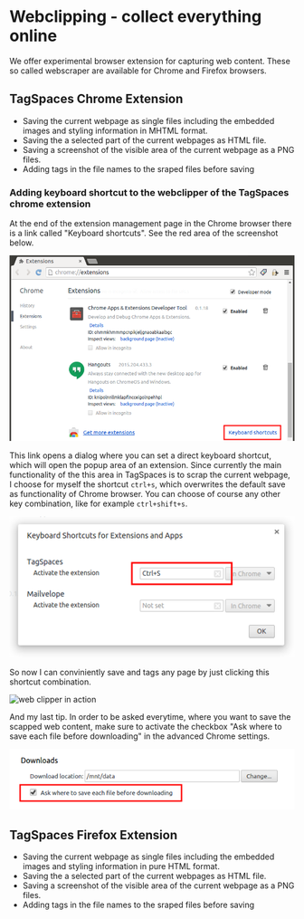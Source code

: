# Webclipping - collect everything online

We offer experimental browser extension for capturing web content. These so called webscraper are available for Chrome and Firefox browsers.

## TagSpaces Chrome Extension

* Saving the current webpage as single files including the embedded images and styling information in MHTML format.
* Saving the a selected part of the current webpages as HTML file.
* Saving a screenshot of the visible area of the current webpage as a PNG files.
* Adding tags in the file names to the sraped files before saving

### Adding keyboard shortcut to the webclipper of the TagSpaces chrome extension
At the end of the extension management page in the Chrome browser there is a link called "Keyboard shortcuts". See the red area of the screenshot below.

![open the chrome extension shortcut configuration](media/chrome-shortcuts-config.png)

This link opens a dialog where you can set a direct keyboard shortcut, which will open the popup area of an extension. Since currently the main functionality of the this area in TagSpaces is to scrap the current webpage, I choose for myself the shortcut `ctrl+s`, which overwrites the default save as functionality of Chrome browser. You can choose of course any other key combination, like for example `ctrl+shift+s`.

![setting ctrl+s as keyboard shortcut for the web clipper](/media/chrome-set-extension-shortcut.png)

So now I can conviniently save and tags any page by just clicking this shortcut combination.

![web clipper in action](/media/tagspaces-web-scrapping.png)

And my last tip. In order to be asked everytime, where you want to save the scapped web content, make sure to activate the checkbox "Ask where to save each file before downloading" in the advanced Chrome settings.

![enable asking where to save the files in Chrome](media/chrome-ask-where-to-save.png)


## TagSpaces Firefox Extension

* Saving the current webpage as single files including the embedded images and styling information in pure HTML format.
* Saving the a selected part of the current webpages as HTML file.
* Saving a screenshot of the visible area of the current webpage as a PNG files.
* Adding tags in the file names to the sraped files before saving
